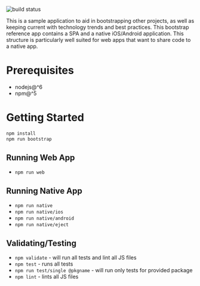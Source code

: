 ![build status](https://travis-ci.org/andrew-codes/hack-week-august-2017.svg?branch=master)

This is a sample application to aid in bootstrapping other projects, as well as keeping current with technology trends and best practices.  This bootstrap reference app contains a SPA and a native iOS/Android application. This structure is particularly well suited for web apps that want to share code to a native app.

# Prerequisites

- nodejs@^6
- npm@^5

# Getting Started

```bash
npm install
npm run bootstrap
```

## Running Web App

- `npm run web`

## Running Native App

- `npm run native`
- `npm run native/ios`
- `npm run native/android`
- `npm run native/eject`

## Validating/Testing

- `npm validate` - will run all tests and lint all JS files
- `npm test` - runs all tests
- `npm run test/single @pkgname` - will run only tests for provided package
- `npm lint` - lints all JS files


